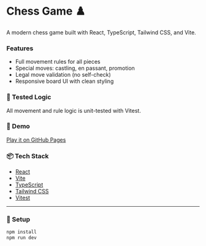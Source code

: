 # Chess Game ♟️

A modern chess game built with React, TypeScript, Tailwind CSS, and Vite.

### Features
- Full movement rules for all pieces
- Special moves: castling, en passant, promotion
- Legal move validation (no self-check)
- Responsive board UI with clean styling

### 🧪 Tested Logic
All movement and rule logic is unit-tested with Vitest.

### 🚀 Demo
[Play it on GitHub Pages](https://sengiria.github.io/chess/)

### 📦 Tech Stack
- [React](https://reactjs.org/)
- [Vite](https://vitejs.dev/)
- [TypeScript](https://www.typescriptlang.org/)
- [Tailwind CSS](https://tailwindcss.com/)
- [Vitest](https://vitest.dev/)

---

### 📂 Setup

```bash
npm install
npm run dev
